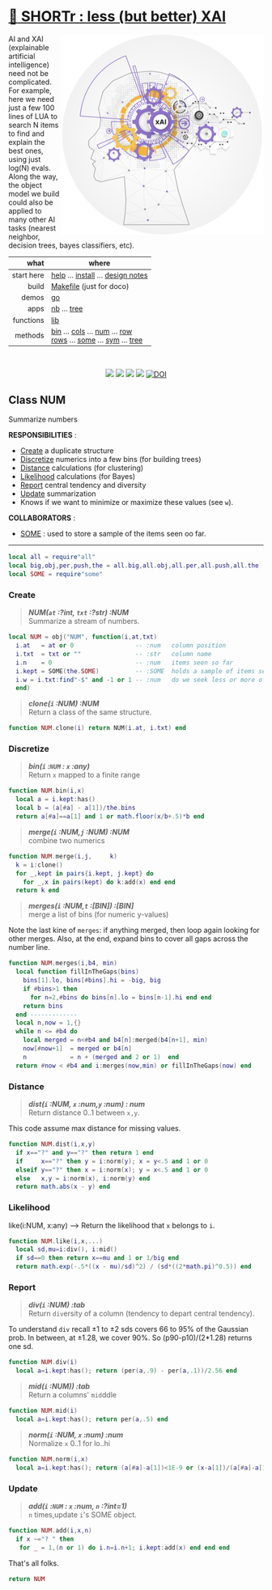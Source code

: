 # [:high_brightness: SHORTr : less (but better) XAI](all.md)

<!-- a href="all.md"><img align=right width=500 src="https://ernesto.net/wp-content/uploads/2021/01/img6-home5.png"></a --->
<a href="all.md"><img align=right width=400 src="xai.png"></a>

AI and XAI (explainable artificial intelligence) need not be complicated.
For example, here we need just a few 100 lines of LUA to search
N items to  find and explain the best ones, using just log(N) evals. Along the way,
the object model we build could also be applied to  many other AI tasks (nearest neighbor,
decision trees, bayes classifiers, etc).



|       what | where                                                                                                                                                                                     |
|-----------:|-------------------------------------------------------------------------------------------------------------------------------------------------------------------------------------------|
| start here | [help](all.md) &hellip;  [install](/INSTALL.md) &hellip; [design notes](design.md)                                                                                                        |
|      build | [Makefile](https://github.com/timm/shortr/blob/master/etc/src/Makefile) (just for doco)                                                                                                   |
|      demos | [go](go.md)                                                                                                                                                                               |
|       apps | [nb](nb.md) &hellip; [tree](tree.md)                                                                                                                                                      |
|  functions | [lib](lib.md)                                                                                                                                                                             |
|    methods | [bin](bin.md) &hellip; [cols](cols.md) &hellip; [num](num.md) &hellip; [row](row.md)<br> [rows](rows.md) &hellip; [some](some.md) &hellip; [sym](sym.md) &hellip; [tree](tree.md) |

<br clear=all>
<p align=center>
<a href=".."><img src="https://img.shields.io/badge/Lua-%232C2D72.svg?logo=lua&logoColor=white"></a>
<a href=".."><img src="https://img.shields.io/badge/checked--by-syntastic-yellow?logo=Checkmarx&logoColor=white"></a>
<a href="https://github.com/timm/shortr/actions/workflows/tests.yml"><img src="https://github.com/timm/shortr/actions/workflows/tests.yml/badge.svg"></a>
<a href="https://opensource.org/licenses/BSD-2-Clause"><img  src="https://img.shields.io/badge/License-BSD%202--Clause-orange.svg?logo=opensourceinitiative&logoColor=white"></a>
<a href="https://zenodo.org/badge/latestdoi/206205826"> <img  src="https://zenodo.org/badge/206205826.svg" alt="DOI"></a> 
</p>

## Class NUM
Summarize numbers

**RESPONSIBILITIES** : 
- [Create](#create) a duplicate structure 
- [Discretize](#discretize) numerics into a few bins (for building trees)
- [Distance](#distance) calculations (for clustering)
- [Likelihood](#likelihood) calculations (for Bayes)
- [Report](#report)  central tendency and diversity
- [Update](#update) summarization
- Knows if we want to minimize or maximize these values (see `w`).

**COLLABORATORS** :
- [SOME](some.md) : used to store a sample of the items seen oo far.
------------------------------------------------------------



```lua
local all = require"all"
local big,obj,per,push,the = all.big,all.obj,all.per,all.push,all.the
local SOME = require"some"
```


### Create
> ***NUM(`at` :?int, `txt` :?str)  :NUM***<br>
Summarize a stream of numbers.




```lua
local NUM = obj("NUM", function(i,at,txt) 
  i.at   = at or 0                 -- :num   column position 
  i.txt  = txt or ""               -- :str   column name 
  i.n    = 0                       -- :num   items seen so far
  i.kept = SOME(the.SOME)          -- :SOME  holds a sample of items seen so far
  i.w = i.txt:find"-$" and -1 or 1 -- :num   do we seek less or more of this?
  end)
```


> ***clone(`i` :NUM)  :NUM***<br>
Return a class of the same structure.




```lua
function NUM.clone(i) return NUM(i.at, i.txt) end
```


### Discretize
> ***bin(`i` :`NUM` : `x` :any)***<br>
Return `x` mapped to a finite range




```lua
function NUM.bin(i,x)
  local a = i.kept:has()
  local b = (a[#a] - a[1])/the.bins
  return a[#a]==a[1] and 1 or math.floor(x/b+.5)*b end
```


> ***merge(`i` :NUM,`j` :NUM)  :NUM***<br>
combine two numerics




```lua
function NUM.merge(i,j,     k)
  k = i:clone()
  for _,kept in pairs{i.kept, j.kept} do
    for _,x in pairs(kept) do k:add(x) end end
  return k end
```


> ***merges(`i` :NUM,`t` :[BIN])  :[BIN]***<br>
merge a list of bins (for numeric y-values)

Note the last kine of `merges`: if anything merged, then loop again looking for other merges.
Also, at the end, expand bins to cover all gaps across the number line.



```lua
function NUM.merges(i,b4, min) 
  local function fillInTheGaps(bins)
    bins[1].lo, bins[#bins].hi = -big, big
    if #bins>1 then
      for n=2,#bins do bins[n].lo = bins[n-1].hi end end
    return bins 
  end ------------- 
  local n,now = 1,{}
  while n <= #b4 do
    local merged = n<#b4 and b4[n]:merged(b4[n+1], min)
    now[#now+1]  = merged or b4[n]
    n            = n + (merged and 2 or 1)  end
  return #now < #b4 and i:merges(now,min) or fillInTheGaps(now) end
```


### Distance
> ***dist(`i` :NUM, `x` :num,`y` :num) : num***<br>
Return distance 0..1 between `x,y`.

This code assume max distance for missing values.



```lua
function NUM.dist(i,x,y)
  if x=="?" and y=="?" then return 1 end
  if     x=="?" then y = i:norm(y); x = y<.5 and 1 or 0 
  elseif y=="?" then x = i:norm(x); y = x<.5 and 1 or 0
  else   x,y = i:norm(x), i:norm(y) end
  return math.abs(x - y) end 
```


### Likelihood
like(i:NUM, x:any) --> Return the likelihood that `x` belongs to `i`.



```lua
function NUM.like(i,x,...)
  local sd,mu=i:div(), i:mid()
  if sd==0 then return x==mu and 1 or 1/big end
  return math.exp(-.5*((x - mu)/sd)^2) / (sd*((2*math.pi)^0.5)) end  
```


### Report
> ***div(`i` :NUM)  :tab***<br>
Return `div`ersity of a column (tendency to depart central tendency).

To understand `div`  recall &pm;1 to &pm;2 sds covers 66 to 95% of the Gaussian prob.
In between, at &pm;1.28, we cover 90%. So (p90-p10)/(2*1.28) returns one sd.



```lua
function NUM.div(i) 
  local a=i.kept:has(); return (per(a,.9) - per(a,.1))/2.56 end
```


> ***mid(`i` :NUM))  :tab***<br>
Return a columns' `mid`ddle




```lua
function NUM.mid(i) 
  local a=i.kept:has(); return per(a,.5) end
```


> ***norm(`i` :NUM, `x` :num)  :num***<br>
Normalize `x` 0..1 for lo..hi




```lua
function NUM.norm(i,x)
  local a=i.kept:has(); return (a[#a]-a[1])<1E-9 or (x-a[1])/(a[#a]-a[1]) end
```


### Update
> ***add(`i` :`NUM` : `x` :num, `n` :?int=1)***<br>
`n` times,update `i`'s SOME object.




```lua
function NUM.add(i,x,n)
  if x ~="? " then 
   for _ = 1,(n or 1) do i.n=i.n+1; i.kept:add(x) end end end

```


That's all folks.



```lua
return NUM
```


